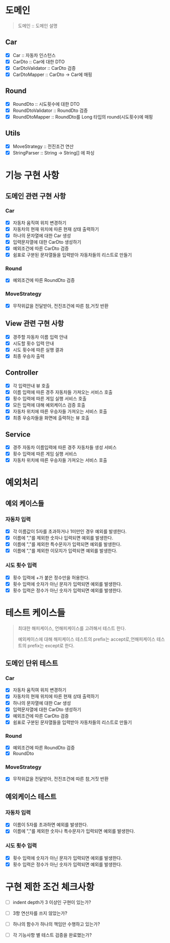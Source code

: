 # 도메인

> 도메인 :: 도메인 설명

## Car

- [x] Car :: 자동차 인스턴스
- [x] CarDto :: Car에 대한 DTO
- [x] CarDtoValidator :: CarDto 검증
- [x] CarDtoMapper :: CarDto -> Car에 매핑

## Round

- [x] RoundDto :: 시도횟수에 대한 DTO
- [x] RoundDtoValidator :: RoundDto 검증
- [x] RoundDtoMapper :: RoundDto를 Long 타입의 round(시도횟수)에 매핑

## Utils

- [x] MoveStrategy :: 전진조건 연산
- [x] StringParser :: String -> String[] 에 파싱

# 기능 구현 사항

## 도메인 관련 구현 사항

### Car

- [x] 자동차 움직여 위치 변경하기
- [x] 자동차의 현재 위치에 따른 현재 상태 출력하기
- [x] 하나의 문자열에 대한 Car 생성
- [x] 입력문자열에 대한 CarDto 생성하기
- [x] 예외조건에 따른 CarDto 검증
- [x] 쉼표로 구분된 문자열들을 입력받아 자동차들의 리스트로 만들기

### Round

- [x] 예외조건에 따른 RoundDto 검증

### MoveStrategy

- [x] 무작위값을 전달받아, 전진조건에 따른 참,거짓 반환

## View 관련 구현 사항

- [x] 경주할 자동차 이름 입력 안내
- [x] 시도할 횟수 입력 안내
- [x] 시도 횟수에 따른 실행 결과
- [x] 최종 우승자 출력

## Controller

- [x] 각 입력안내 뷰 호출
- [x] 이름 입력에 따른 경주 자동차들 가져오는 서비스 호출
- [x] 횟수 입력에 따른 게임 실행 서비스 호출
- [x] 모든 입력에 대해 예외케이스 검증 호출
- [x] 자동차 위치에 따른 우승자들 가져오는 서비스 호출
- [x] 최종 우승자들을 화면에 출력하는 뷰 호출

## Service

- [x] 경주 자동차 이름입력에 따른 경주 자동차들 생성 서비스
- [x] 횟수 입력에 따른 게임 실행 서비스
- [x] 자동차 위치에 따른 우승자들 가져오는 서비스 호출

# 예외처리

## 예외 케이스들

### 자동차 입력

- [x] 각 이름값이 5자를 초과하거나 1미만인 경우 예외를 발생한다.
- [x] 이름에 ","를 제외한 숫자나 입력되면 예외를 발생한다.
- [x] 이름에 ","를 제외한 특수문자가 입력되면 예외를 발생한다.
- [x] 이름에 ","를 제외한 이모지가 입력되면 예외를 발생한다.

### 시도 횟수 입력

- [x] 횟수 입력에 +가 붙은 정수만을 허용한다.
- [x] 횟수 입력에 숫자가 아닌 문자가 입력되면 예외를 발생한다.
- [x] 횟수 입력은 정수가 아닌 숫자가 입력되면 예외를 발생한다.

# 테스트 케이스들

> 최대한 해피케이스, 언해피케이스를 고려해서 테스트 한다.
>
> 예외케이스에 대해 해피케이스 테스트의 prefix는 accept로,언해피케이스 테스트의 prefix는 except로 한다.

## 도메인 단위 테스트

### Car

- [x] 자동차 움직여 위치 변경하기
- [x] 자동차의 현재 위치에 따른 현재 상태 출력하기
- [x] 하나의 문자열에 대한 Car 생성
- [x] 입력문자열에 대한 CarDto 생성하기
- [x] 예외조건에 따른 CarDto 검증
- [x] 쉼표로 구분된 문자열들을 입력받아 자동차들의 리스트로 만들기

### Round

- [x] 예외조건에 따른 RoundDto 검증
- [x] RoundDto

### MoveStrategy

- [x] 무작위값을 전달받아, 전진조건에 따른 참,거짓 반환

## 예외케이스 테스트

### 자동차 입력

- [x] 이름이 5자를 초과하면 예외를 발생한다.
- [x] 이름에 ","를 제외한 숫자나 특수문자가 입력되면 예외를 발생한다.

### 시도 횟수 입력

- [x] 횟수 입력에 숫자가 아닌 문자가 입력되면 예외를 발생한다.
- [x] 횟수 입력은 정수가 아닌 숫자가 입력되면 예외를 발생한다.

# 구현 제한 조건 체크사항

- [ ] indent depth가 3 이상인 구현이 있는가?
- [ ] 3항 연산자를 쓰지 않았는가?
- [ ] 하나의 함수가 하나의 책임만 수행하고 있는가?
- [ ] 각 기능사항 별 테스트 검증을 완료했는가?

